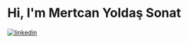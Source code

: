 # Hi, I'm Mertcan Yoldaş Sonat 

[![linkedin](https://img.shields.io/badge/linkedin-0A66C2?style=for-the-badge&logo=linkedin&logoColor=white)](https://www.linkedin.com/in/mertcan-yolda%C5%9F-sonat-7179241bb/)


